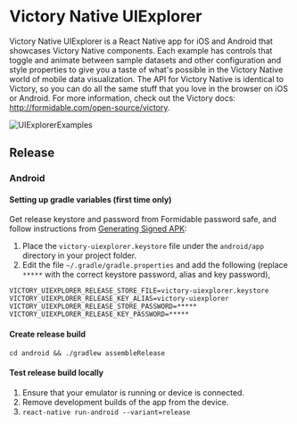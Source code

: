# Victory Native UIExplorer

Victory Native UIExplorer is a React Native app for iOS and Android that showcases Victory Native components. Each example has controls that toggle and animate between sample datasets and other configuration and style properties to give you a taste of what's possible in the Victory Native world of mobile data visualization. The API for Victory Native is identical to Victory, so you can do all the same stuff that you love in the browser on iOS or Android. For more information, check out the Victory docs: http://formidable.com/open-source/victory.

![UIExplorerExamples](https://cloud.githubusercontent.com/assets/2624467/19206881/ee434b18-8ca0-11e6-987b-deb70939c9bf.png)

## Release

### Android

#### Setting up gradle variables (first time only)

Get release keystore and password from Formidable password safe, and follow instructions from [Generating Signed APK](https://facebook.github.io/react-native/docs/signed-apk-android.html#setting-up-gradle-variables):

1. Place the `victory-uiexplorer.keystore` file under the `android/app` directory in your project folder.
2. Edit the file `~/.gradle/gradle.properties` and add the following (replace `*****` with the correct keystore password, alias and key password),

```
VICTORY_UIEXPLORER_RELEASE_STORE_FILE=victory-uiexplorer.keystore
VICTORY_UIEXPLORER_RELEASE_KEY_ALIAS=victory-uiexplorer
VICTORY_UIEXPLORER_RELEASE_STORE_PASSWORD=*****
VICTORY_UIEXPLORER_RELEASE_KEY_PASSWORD=*****
```

#### Create release build

```
cd android && ./gradlew assembleRelease
```

#### Test release build locally

1. Ensure that your emulator is running or device is connected.
2. Remove development builds of the app from the device.
3. `react-native run-android --variant=release`

